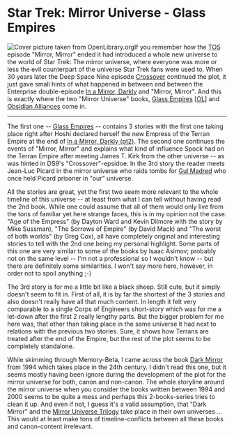 # Star Trek: Mirror Universe - Glass Empires 

<img src="{uploads}/glassempire.jpg" alt="Cover picture taken from OpenLibrary.org" class="left" />If you remember how the <abbr title="The Original Series">TOS</abbr> episode "Mirror, Mirror" ended it had introduced a whole new universe to the world of Star Trek: The mirror universe, where everyone was more or less the evil counterpart of the universe Star Trek fans were used to. When 30 years later the Deep Space Nine episode [Crossover](http://memory-alpha.org/en/wiki/Crossover_(episode)) continued the plot, it just gave small hints of what happened in between and between the Enterprise double-episode [In a Mirror, Darkly](http://memory-alpha.org/en/wiki/In_a_Mirror%2C_Darkly_%28episode%29) and "Mirror, Mirror". And this is exactly where the two "Mirror Universe" books, [Glass Empires](http://www.amazon.com/Star-Trek-Mirror-Universe-Empires/dp/1416524592/) [[OL](http://openlibrary.org/b/OL8457081M)] and [Obsidian Alliances](http://www.amazon.com/Obsidian-Alliances-Star-Mirror-Universe/dp/1416524711/) come in. 

-------------------------------

The first one -- [Glass Empires](http://openlibrary.org/b/OL8457081M) -- contains 3 stories with the first one taking place right after Hoshi declared herself the new Empress of the Terran Empire at the end of [In a Mirror, Darkly (pt2)](http://memory-alpha.org/en/wiki/In_a_Mirror%2C_Darkly%2C_Part_II_%28episode%29). The second one continues the events of "Mirror, Mirror" and explains what kind of influence Spock had on the Terran Empire after meeting James T. Kirk from the other universe -- as was hinted in DS9's "Crossover"-epsidoe. In the 3rd story the reader meets Jean-Luc Picard in the mirror universe who raids tombs for [Gul Madred](http://memory-alpha.org/en/wiki/Madred) who once held Picard prisoner in "our" universe.

All the stories are great, yet the first two seem more relevant to the whole timeline of this universe -- at least from what I can tell without having read the 2nd book. While one could assume that all of them would only live from the tons of familiar yet here strange faces, this is in my opinion not the case. "Age of the Empress" (by Dayton Ward and Kevin Dilmore with the story by Mike Sussman), "The Sorrows of Empire" (by David Mack) and "The worst of both worlds" (by Greg Cox), all have completely original and interesting stories to tell with the 2nd one being my personal highlight. Some parts of this one are very similar to some of the books by Isaac Asimov; probably not on the same level -- I'm not a professional so I wouldn't know -- but there are definitely some similarities. I won't say more here, however, in order not to spoil anything ;-)

The 3rd story is for me a little bit like a black sheep. Still cute, but it simply doesn't seem to fit in. First of all, it is by far the shortest of the 3 stories and also doesn't really have all that much content. In length it felt very comparable to a single Corps of Engineers short-story which was for me a let-down after the first 2 really lengthy parts. But the bigger problem for me here was, that other than taking place in the same universe it had next to relations with the previous two stories. Sure, it shows how Terrans are treated after the end of the Empire, but the rest of the plot seems to be completely standalone. 

While skimming through Memory-Beta, I came across the book [Dark Mirror](http://startrek.wikia.com/wiki/Dark_Mirror) from 1994 which takes place in the 24th century. I didn't read this one, but it seems mostly having been ignore during the development of the plot for the mirror universe for both, canon and non-canon. The whole storyline around the mirror universe when you consider the books written between 1994 and 2000 seems to be quite a mess and perhaps this 2-books-series tries to clean it up. And even if not, I guess it's a valid assumption, that "Dark Mirror" and the [Mirror Universe Trilogy](http://startrek.wikia.com/wiki/Mirror_Universe_Trilogy) take place in their own universes ... This would at least make tons of timeline-conflicts between all these books and canon-content irrelevant.